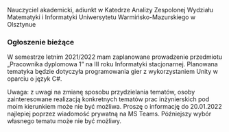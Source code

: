 Nauczyciel akademicki, adiunkt w Katedrze Analizy Zespolonej Wydziału Matematyki i Informatyki Uniwersytetu Warmińsko-Mazurskiego w Olsztynue

### Ogłoszenie bieżące

W semestrze letnim 2021/2022 mam zaplanowane prowadzenie przedmiotu „Pracownika dyplomowa 1” na III roku Informatyki stacjonarnej. Planowana tematyka będzie dotyczyła programowania gier z wykorzystaniem Unity w oparciu o język C#.

Uwaga: z uwagi na zmianę sposobu przydzielania tematów, osoby zainteresowane realizacją konkretnych tematów prac inżynierskich pod moim kierunkiem może nie być możliwa. Proszę o informację do 20.01.2022 najlepiej poprzez wiadomość prywatną na MS Teams. Późniejszy wybór własnego tematu może nie być możliwy.
